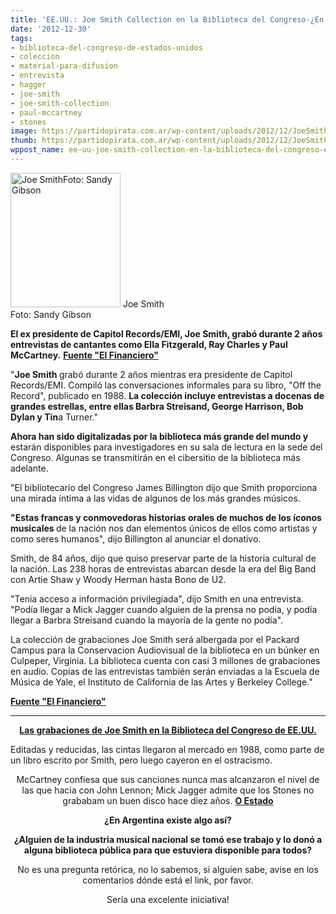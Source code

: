 ```yaml
---
title: 'EE.UU.: Joe Smith Collection en la Biblioteca del Congreso-¿En Argentina podríamos?'
date: '2012-12-30'
tags:
- biblioteca-del-congreso-de-estados-unidos
- coleccion
- material-para-difusion
- entrevista
- hagger
- joe-smith
- joe-smith-collection
- paul-mccartney
- stones
image: https://partidopirata.com.ar/wp-content/uploads/2012/12/JoeSmith13.jpg
thumb: https://partidopirata.com.ar/wp-content/uploads/2012/12/JoeSmith13-150x150.jpg
wppost_name: ee-uu-joe-smith-collection-en-la-biblioteca-del-congreso-en-argentina-podriamos
---
```


<a href="https://partidopirata.com.ar/wp-content/uploads/2012/12/JoeSmith13.jpg"><img class="size-full wp-image-7979" alt="Joe SmithFoto: Sandy Gibson " src="https://partidopirata.com.ar/wp-content/uploads/2012/12/JoeSmith13.jpg" width="176" height="215" /></a> Joe Smith<br />Foto: Sandy Gibson


<strong>El ex presidente de Capitol Records/EMI, Joe Smith, grabó durante 2 años entrevistas de cantantes como Ella Fitzgerald, Ray Charles y Paul McCartney.</strong>
<strong><a href="http://www.elfinanciero.com.mx/index.php?option=com_k2&amp;view=item&amp;id=25701:historias-como-la-de-ray-charles-van-a-biblioteca-del-congreso&amp;Itemid=26" target="_blank">Fuente "El Financiero"</a></strong>

"<strong>Joe Smith </strong>grabó durante 2 años mientras era presidente de Capitol Records/EMI. Compiló las conversaciones informales para su libro, "Off the Record", publicado en 1988. <strong>La colección incluye entrevistas a docenas de grandes estrellas, entre ellas Barbra Streisand, George Harrison, Bob Dylan y Tin</strong>a Turner."

<strong>Ahora han sido digitalizadas por la biblioteca más grande del mundo y</strong> estarán disponibles para investigadores en su sala de lectura en la sede del Congreso. Algunas se transmitirán en el cibersitio de la biblioteca más adelante.

"El bibliotecario del Congreso James Billington dijo que Smith proporciona una mirada íntima a las vidas de algunos de los más grandes músicos.

<strong>"Estas francas y conmovedoras historias orales de muchos de los íconos musicales </strong>de la nación nos dan elementos únicos de ellos como artistas y como seres humanos", dijo Billington al anunciar el donativo.

Smith, de 84 años, dijo que quiso preservar parte de la historia cultural de la nación. Las 238 horas de entrevistas abarcan desde la era del Big Band con Artie Shaw y Woody Herman hasta Bono de U2.

"Tenia acceso a información privilegiada", dijo Smith en una entrevista. "Podía llegar a Mick Jagger cuando alguien de la prensa no podía, y podía llegar a Barbra Streisand cuando la mayoría de la gente no podía".

La colección de grabaciones Joe Smith será albergada por el Packard Campus para la Conservacion Audiovisual de la biblioteca en un búnker en Culpeper, Virginia. La biblioteca cuenta con casi 3 millones de grabaciones en audio. Copias de las entrevistas también serán enviadas a la Escuela de Música de Yale, el Instituto de California de las Artes y Berkeley College."

<strong><a href="http://www.elfinanciero.com.mx/index.php?option=com_k2&amp;view=item&amp;id=25701:historias-como-la-de-ray-charles-van-a-biblioteca-del-congreso&amp;Itemid=26" target="_blank">Fuente "El Financiero"</a></strong>

<hr />
<p style="text-align: center;"><strong><a href="http://www.loc.gov/rr/record/joesmith/" target="_blank">Las grabaciones de Joe Smith en la Biblioteca del Congreso de EE.UU.</a></strong></p>
Editadas y reducidas, las cintas llegaron al mercado en 1988, como parte de un libro escrito por Smith, pero luego cayeron en el ostracismo.
<p style="text-align: center;">McCartney confiesa que sus canciones nunca mas alcanzaron el nivel de las que hacia con John Lennon; Mick Jagger admite que los Stones no grababam un buen disco hace diez años.
<strong><a href="http://blogs.estadao.com.br/link/acervo-traz-entrevistas-raras-com-musicos/?doing_wp_cron=1356857795.1957108974456787109375" target="_blank">O Estado</a></strong></p>
<p style="text-align: center;"><strong>¿En Argentina existe algo así?</strong></p>
<p style="text-align: center;"><strong>¿Alguien de la industria musical nacional se tomó ese trabajo y lo donó a alguna biblioteca pública para que estuviera disponible para todos?</strong></p>
<p style="text-align: center;">No es una pregunta retórica, no lo sabemos, si alguien sabe, avise en los comentarios dónde está el link, por favor.</p>
<p style="text-align: center;">Sería una excelente iniciativa!</p>
